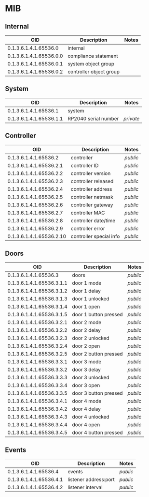 # MIB

## Internal

| OID                     | Description              | Notes      |
|-------------------------|--------------------------|------------|
|0.1.3.6.1.4.1.65536.0    | internal                 |            |
|0.1.3.6.1.4.1.65536.0.0  | compliance statement     |            |
|0.1.3.6.1.4.1.65536.0.1  | system object group      |            |
|0.1.3.6.1.4.1.65536.0.2  | controller object group  |            |


## System

| OID                      | Description              | Notes      |
|--------------------------|--------------------------|------------|
|0.1.3.6.1.4.1.65536.1     | system                   | 
|0.1.3.6.1.4.1.65536.1.1   | RP2040 serial number     | _private_  |


## Controller

| OID                       | Description             | Notes      |
|---------------------------|-------------------------|------------|
| 0.1.3.6.1.4.1.65536.2     | controller              | _public_   |
| 0.1.3.6.1.4.1.65536.2.1   | controller ID           | _public_   |
| 0.1.3.6.1.4.1.65536.2.2   | controller version      | _public_   |
| 0.1.3.6.1.4.1.65536.2.3   | controller released     | _public_   |
| 0.1.3.6.1.4.1.65536.2.4   | controller address      | _public_   |
| 0.1.3.6.1.4.1.65536.2.5   | controller netmask      | _public_   |
| 0.1.3.6.1.4.1.65536.2.6   | controller gateway      | _public_   |
| 0.1.3.6.1.4.1.65536.2.7   | controller MAC          | _public_   |
| 0.1.3.6.1.4.1.65536.2.8   | controller date/time    | _public_   |
| 0.1.3.6.1.4.1.65536.2.9   | controller error        | _public_   |
| 0.1.3.6.1.4.1.65536.2.10  | controller special info | _public_   |


## Doors

| OID                       | Description             | Notes      |
|---------------------------|-------------------------|------------|
| 0.1.3.6.1.4.1.65536.3     | doors                   | _public_   |
| 0.1.3.6.1.4.1.65536.3.1.1 | door 1 mode             | _public_   |
| 0.1.3.6.1.4.1.65536.3.1.2 | door 1 delay            | _public_   |
| 0.1.3.6.1.4.1.65536.3.1.3 | door 1 unlocked         | _public_   |
| 0.1.3.6.1.4.1.65536.3.1.4 | door 1 open             | _public_   |
| 0.1.3.6.1.4.1.65536.3.1.5 | door 1 button pressed   | _public_   |
| 0.1.3.6.1.4.1.65536.3.2.1 | door 2 mode             | _public_   |
| 0.1.3.6.1.4.1.65536.3.2.2 | door 2 delay            | _public_   |
| 0.1.3.6.1.4.1.65536.3.2.3 | door 2 unlocked         | _public_   |
| 0.1.3.6.1.4.1.65536.3.2.4 | door 2 open             | _public_   |
| 0.1.3.6.1.4.1.65536.3.2.5 | door 2 button pressed   | _public_   |
| 0.1.3.6.1.4.1.65536.3.3.1 | door 3 mode             | _public_   |
| 0.1.3.6.1.4.1.65536.3.3.2 | door 3 delay            | _public_   |
| 0.1.3.6.1.4.1.65536.3.3.3 | door 3 unlocked         | _public_   |
| 0.1.3.6.1.4.1.65536.3.3.4 | door 3 open             | _public_   |
| 0.1.3.6.1.4.1.65536.3.3.5 | door 3 button pressed   | _public_   |
| 0.1.3.6.1.4.1.65536.3.4.1 | door 4 mode             | _public_   |
| 0.1.3.6.1.4.1.65536.3.4.2 | door 4 delay            | _public_   |
| 0.1.3.6.1.4.1.65536.3.4.3 | door 4 unlocked         | _public_   |
| 0.1.3.6.1.4.1.65536.3.4.4 | door 4 open             | _public_   |
| 0.1.3.6.1.4.1.65536.3.4.5 | door 4 button pressed   | _public_   |


## Events

| OID                       | Description             | Notes      |
|---------------------------|-------------------------|------------|
| 0.1.3.6.1.4.1.65536.4     | events                  | _public_   |
| 0.1.3.6.1.4.1.65536.4.1   | listener address:port   | _public_   |
| 0.1.3.6.1.4.1.65536.4.2   | listener interval       | _public_   |
